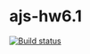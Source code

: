 # ajs-hw6.1

[![Build status](https://ci.appveyor.com/api/projects/status/qn6en40lclj8x4qg?svg=true)](https://ci.appveyor.com/project/Kirinochka/ajs-hw6-1)
